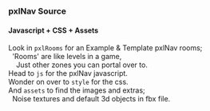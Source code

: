 ### pxlNav Source
#### Javascript + CSS + Assets

Look in `pxlRooms` for an Example & Template pxlNav rooms;
<br/>&nbsp; 'Rooms' are like levels in a game,
<br/>&nbsp;&nbsp;&nbsp; Just other zones you can portal over to.
<br/>Head to `js` for the pxlNav javascript.
<br/>Wonder on over to `style` for the css.
<br/>And `assets` to find the images and extras;
<br/>&nbsp; Noise textures and default 3d objects in fbx file.

